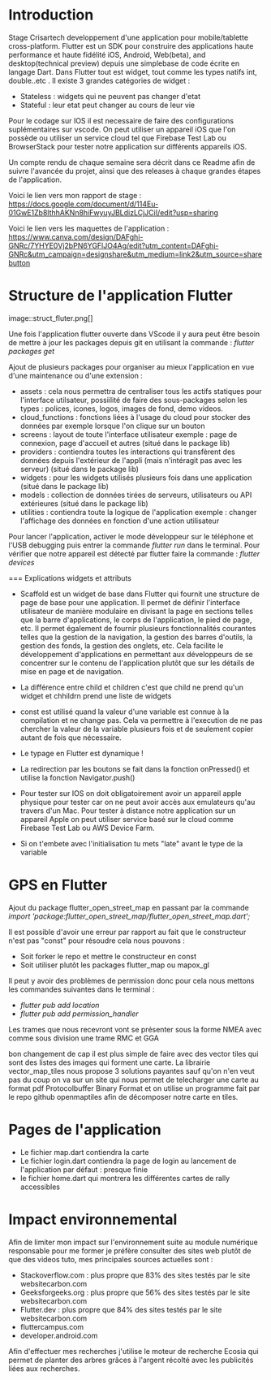 # Introduction
Stage Crisartech developpement d'une application pour mobile/tablette cross-platform.
Flutter est un SDK pour construire des applications haute performance et haute fidélité iOS, Android, Web(beta), and desktop(technical preview) depuis une simplebase de code écrite en langage Dart. Dans Flutter tout est widget, tout comme les types natifs int, double..etc .
Il existe 3 grandes catégories de widget : 
* Stateless : widgets qui ne peuvent pas changer d'etat
* Stateful : leur etat peut changer au cours de leur vie

Pour le codage sur IOS il est necessaire de faire des configurations suplémentaires sur vscode. On peut utiliser un appareil iOS que l'on possède ou utiliser un service cloud tel que Firebase Test Lab ou BrowserStack pour tester notre application sur différents appareils iOS.

Un compte rendu de chaque semaine sera décrit dans ce Readme afin de suivre l'avancée du projet, ainsi que des releases à chaque grandes étapes de l'application.

Voici le lien vers mon rapport de stage : https://docs.google.com/document/d/114Eu-01GwE1Zb8lthhAKNn8hiFwyuyJBLdizLCjJCiI/edit?usp=sharing 

Voici le lien vers les maquettes de l'application : https://www.canva.com/design/DAFghi-GNRc/7YHYE0Vj2bPN6YGFlJO4Ag/edit?utm_content=DAFghi-GNRc&utm_campaign=designshare&utm_medium=link2&utm_source=sharebutton

# Structure de l'application Flutter


image::struct_fluter.png[] 

Une fois l'application flutter ouverte dans VScode il y aura peut être besoin de mettre à jour les packages depuis git en utilisant la commande : _flutter packages get_

Ajout de plusieurs packages pour organiser au mieux l'application en vue d'une maintenance ou d'une extension :
* assets : cela nous permettra de centraliser tous les actifs statiques pour l'interface utilsateur, possiilité de faire des sous-packages selon les types : polices, icones, logos, images de fond, demo videos.
* cloud_functions : fonctions liées à l'usage du cloud pour stocker des données par exemple lorsque l'on clique sur un bouton
* screens : layout de toute l'interface utilisateur exemple : page de connexion, page d'accueil et autres (situé dans le package lib)
* providers : contiendra toutes les interactions qui transfèrent des données depuis l'extérieur de l'appli (mais n'intéragit pas avec les serveur) (situé dans le package lib)
* widgets : pour les widgets utilisés plusieurs fois dans une application (situé dans le package lib)
* models : collection de données tirées de serveurs, utilisateurs ou API extérieures (situé dans le package lib)
* utilities : contiendra toute la logique de l'application exemple : changer l'affichage des données en fonction d'une action utilisateur

Pour lancer l'application, activer le mode développeur sur le téléphone et l'USB debugging puis entrer la commande _flutter run_ dans le terminal.
Pour vérifier que notre appareil est détecté par flutter faire la commande : _flutter devices_

=== Explications widgets et attributs

* Scaffold est un widget de base dans Flutter qui fournit une structure de page de base pour une application. Il permet de définir l'interface utilisateur de manière modulaire en divisant la page en sections telles que la barre d'applications, le corps de l'application, le pied de page, etc. Il permet également de fournir plusieurs fonctionnalités courantes telles que la gestion de la navigation, la gestion des barres d'outils, la gestion des fonds, la gestion des onglets, etc. Cela facilite le développement d'applications en permettant aux développeurs de se concentrer sur le contenu de l'application plutôt que sur les détails de mise en page et de navigation.

* La différence entre child et children c'est que child ne prend qu'un widget et chhildrn prend une liste de widgets

* const est utilisé quand la valeur d'une variable est connue à la compilation et ne change pas. Cela va permettre à l'execution de ne pas chercher la valeur de la variable plusieurs fois et de seulement copier autant de fois que nécessaire.

* Le typage en Flutter est dynamique !

* La redirection par les boutons se fait dans la fonction onPressed() et utilise la fonction Navigator.push()

* Pour tester sur IOS on doit obligatoirement avoir un appareil apple physique pour tester car on ne peut avoir accès aux emulateurs qu'au travers d'un Mac. Pour tester à distance notre application sur un appareil Apple on peut utiliser service basé sur le cloud comme Firebase Test Lab ou AWS Device Farm.

* Si on t'embete avec l'initialisation tu mets "late" avant le type de la variable

# GPS en Flutter 

Ajout du package flutter_open_street_map en passant par la commande 
_import 'package:flutter_open_street_map/flutter_open_street_map.dart';_

Il est possible d'avoir une erreur par rapport au fait que le constructeur n'est pas "const" pour résoudre cela nous pouvons : 
* Soit forker le repo et mettre le constructeur en const
* Soit utiliser plutôt les packages flutter_map ou mapox_gl

Il peut y avoir des problèmes de permission donc pour cela nous mettons les commandes suivantes dans le terminal :
* _flutter pub add location_
* _flutter pub add permission_handler_

Les trames que nous recevront vont se présenter sous la forme NMEA avec comme sous division une trame RMC et GGA

bon changement de cap il est plus simple de faire avec des vector tiles qui sont des listes des images qui forment une carte. La librairie vector_map_tiles nous propose 3 solutions payantes sauf qu'on n'en veut pas du coup on va sur un site qui nous permet de telecharger une carte au format pdf Protocolbuffer Binary Format et on utilise un programme fait par le repo github openmaptiles afin de décomposer notre carte en tiles.

# Pages de l'application

* Le fichier map.dart contiendra la carte
* Le fichier login.dart contiendra la page de login au lancement de l'application par défaut : presque finie 
* le fichier home.dart qui montrera les différentes cartes de rally accessibles


# Impact environnemental

Afin de limiter mon impact sur l'environnement suite au module numérique responsable pour me former je préfère consulter des sites web plutôt de que des videos tuto, mes principales sources actuelles sont : 
* Stackoverflow.com : plus propre que 83% des sites testés par le site websitecarbon.com
* Geeksforgeeks.org : plus propre que 56% des sites testés par le site websitecarbon.com
* Flutter.dev : plus propre que 84% des sites testés par le site websitecarbon.com
* fluttercampus.com
* developer.android.com

Afin d'effectuer mes recherches j'utilise le moteur de recherche Ecosia qui permet de planter des arbres grâces à l'argent récolté avec les publicités liées aux recherches.

